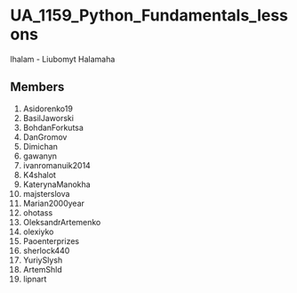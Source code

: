 # UA_1159_Python_Fundamentals_lessons

lhalam - Liubomyt Halamaha


## Members

1) Asidorenko19
2) BasilJaworski
3) BohdanForkutsa
4) DanGromov
5) Dimichan
6) gawanyn
7) ivanromanuik2014
8) K4shalot
9) KaterynaManokha
10) majsterslova
11) Marian2000year
12) ohotass
13) OleksandrArtemenko
14) olexiyko
15) Paoenterprizes
16) sherlock440
17) YuriySlysh
18) ArtemShld
19) lipnart
